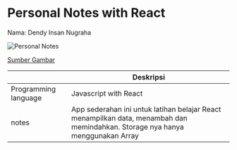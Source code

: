 # Personal Notes with React
Nama: Dendy Insan Nugraha


![Personal Notes](https://asset-a.grid.id/crop/0x0:0x0/700x465/photo/grid/original/96078_sticky-note.JPG)

[Sumber Gambar](https://www.grid.id/read/04166365/tak-disangka-sticky-note-ternyata-dulunya-dibuat-untuk-ini-lihat-deh-fakta-lainnya-?page=all)

| | Deskripsi |
| ----------- | ----------- |
| Programming language | Javascript with React |
| notes | App sederahan ini untuk latihan belajar React menampilkan data, menambah dan memindahkan. Storage nya hanya menggunakan Array |
